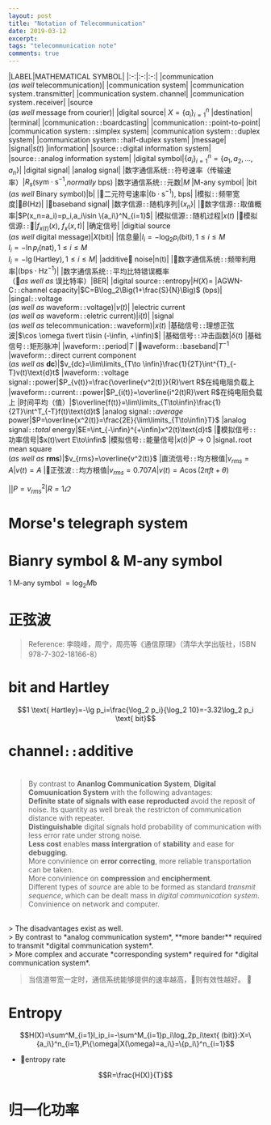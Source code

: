 ```yaml
---
layout: post
title: "Notation of Telecommunication"
date: 2019-03-12
excerpt:
tags: "telecommunication note"
comments: true
---
```


|LABEL|MATHEMATICAL SYMBOL|
|:-:|:-:|:-:|
|communication<br/>(*as well* telecommunication)|
|communication system|
|communication system```.```transmitter|
|communication system```.```channel|
|communication system```.```receiver|
|source<br/>(*as well* message from courier)|
|digital source| $X=\{a_i\}^n_{i=1}$
|destination|
|terminal|
|communication```::```boardcasting|
|communication```::```point-to-point|
|communication system```::```simplex system|
|communication system```::```duplex system|
|communication system```::```half-duplex system|
|message|
|signal|$s(t)$
|information|
|source```::```digital information system|
|source```::```analog information system|
|digital symbol|$\{a_i\}^n_{i=1}=\{a_1,a_2,\dots,a_n\}$|
|digital signal|
|analog signal|
|数字通信系统```::```符号速率（传输速率）|$R_s$($\text{sym}\cdot \text{s}^{-1}$,*normally* $\text{bps}$)
|数字通信系统```::```元数|$M$
|M-any symbol|
|bit<br/>(*as well* Binary symbol)|$\text{b}$|
|二元符号速率|$(\text{b}\cdot\text{s}^{-1})$, $\text{bps}$|
|模拟```::```频带宽度|$B$($\text{Hz}$)|
|baseband signal|
|数字信源```::```随机序列|$\{x_n\}$|
|数字信源```::```取值概率|$P(x_n=a_i)=p_i,a_i\isin \{a_i\}^N_{i=1}$|
|模拟信源```::```随机过程|$x(t)$
|模拟信源```::```|$f_{x(t)}(x)$, $f_x(x,t)$|
|确定信号|
|digitial source<br/>(*as well* digital message)|$X$($\text{bit}$)|
|信息量|$I_i=-\log_2p_i(\text{bit}),1\leqslant i\leqslant M$<br/>$I_i=-\ln p_i(\text{nat}),1\leqslant i\leqslant M$<br/>$I_i=-\lg (\text{Hartley}),1\leqslant i\leqslant M$|
|additive noise|n(t)|
|数字通信系统```::```频带利用率|($\text{bps}\cdot \text{Hz}^{-1}$)|
|数字通信系统```::```平均比特错误概率<br/>（*as well as* 误比特率）|$\text{BER}$|
|digital source```::```entropy|$H(X)=$
|AGWN-C```::```channel capacity|$C=B\log_2\Big(1+\frac{S}{N}\Big)$ (bps)|
|singal```::```voltage<br/>(*as well as* waveform```::```voltage)|$v(t)$|
|electric current<br/>(*as well as* waveform```::```eletric current)|$i(t)$|
|signal<br/>(*as well as* telecommunication```::```waveform)|$x(t)$
|基础信号```::```理想正弦波|$\cos \omega t\vert t\isin (-\infin, +\infin)$|
|基础信号```::```冲击函数|$\delta(t)$
|基础信号```::```矩形脉冲|
|waveform```::```period|$T$
|waveform```::```baseband|$T^{-1}$
|waveform```::```direct current component<br/> (*as well as* **dc**)|$v_{dc}=\lim\limits_{T\to \infin}\frac{1}{2T}\int^{T}_{-T}v(t)\text{d}t$
|waveform```::```voltage signal```::```power|$P_{v(t)}=\frac{\overline{v^2(t)}}{R}\vert R$在纯电阻负载上<br/>
|waveform```::```current```::```power|$P_{i(t)}=\overline{i^2(t)R}\vert R$在纯电阻负载上
|时间平均（值）|$\overline{f(t)}=\lim\limits_{T\to\infin}\frac{1}{2T}\int^T_{-T}f(t)\text{d}t$
|analog signal```::```*average* power|$P=\overline{x^2(t)}=\frac{2E}{\lim\limits_{T\to\infin}T}$
|analog signal```::```*total* energy|$E=\int_{-\infin}^{+\infin}x^2(t)\text{d}t$
|模拟信号```::```功率信号|$x(t)\vert E\to\infin$
|模拟信号```::```能量信号|$x(t)\vert P\to 0$
|signal```.```root mean square<br/>(*as well as* **rms**)|$v_{rms}=\overline{v^2(t)}$
|直流信号```::```均方根值|$v_{rms}=A\vert v(t)=A$
|正弦波```::```均方根值|$v_{rms}=0.707A\vert v(t)=A\cos(2\pi ft+\theta)$


||$P=v^2_{rms}\vert R=1\varOmega$

# Morse's telegraph system

# Bianry symbol & M-any symbol

$1$ M-any symbol $= \log_2{M} \text{b}$

# 正弦波

> Reference: 李晓峰，周宁，周亮等《通信原理》（清华大学出版社，ISBN 978-7-302-18166-8）

# $\text{bit}$ and $\text{Hartley}$

$$1 \text{ Hartley}=-\lg p_i=\frac{\log_2 p_i}{\log_2 10}=-3.32\log_2 p_i \text{ bit}$$

# channel```::```additive 

# ##

> By contrast to **Ananlog Communication System**, **Digital Comuunication System** with the following advantages: <br/>
> **Definite state of signals with ease reproducted** avoid the reposit of noise. Its quantity as well break the restricton of communication distance with repeater. <br/>
> **Distinguishable** digital signals hold probability of communication with less error rate under strong noise. <br/>
> **Less cost** enables **mass intergration** of **stability** and ease for **debugging**. <br/>
> More convinience on **error correcting**, more reliable transportation can be taken. <br/>
> More convinience on **compression** and **encipherment**.<br/>
> Different types of *source* are able to be formed as standard *transmit sequence*, which can be dealt mass in *digital communication system*.<br/>
> Convinience on network and computer.<br/>
<br/>
> The disadvantages exist as well.<br/>
> By contrast to *analog communication system*, **more bander** required to transmit *digital communication system*.<br/>
> More complex and accurate *corresponding system* required for *digital communication system*.

> 当信道带宽一定时，通信系统能够提供的速率越高，则有效性越好。


# Entropy

$$H(X)=\sum^M_{i=1}I_ip_i=-\sum^M_{i=1}p_i\log_2p_i\text{ (bit)}:X=\{a_i\}^n_{i=1},P\{\omega|X(\omega)=a_i\}=\{p_i\}^n_{i=1}$$

- entropy rate

$$R=\frac{H(X)}{T}$$

# 归一化功率